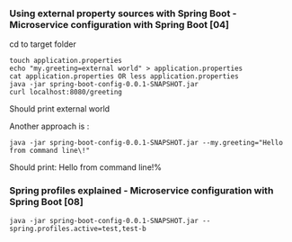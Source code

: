 

### Using external property sources with Spring Boot - Microservice configuration with Spring Boot [04]

cd to target folder
```
touch application.properties
echo "my.greeting=external world" > application.properties
cat application.properties OR less application.properties
java -jar spring-boot-config-0.0.1-SNAPSHOT.jar
curl localhost:8080/greeting
```
Should print external world

Another approach is : 

```java -jar spring-boot-config-0.0.1-SNAPSHOT.jar --my.greeting="Hello from command line\!"```


Should print: Hello from command line!%  


### Spring profiles explained - Microservice configuration with Spring Boot [08]
```java -jar spring-boot-config-0.0.1-SNAPSHOT.jar --spring.profiles.active=test,test-b```